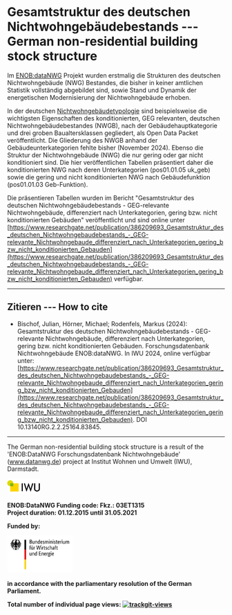 # Gesamtstruktur des deutschen Nichtwohngebäudebestands --- German non-residential building stock structure
Im [ENOB:dataNWG](https://datanwg.de/home/aktuelles/) Projekt wurden erstmalig die Strukturen des deutschen Nichtwohngebäude (NWG) Bestandes, die bisher in keiner amtlichen Statistik vollständig abgebildet sind, sowie Stand und Dynamik der energetischen Modernisierung der Nichtwohngebäude erhoben.

In der deutschen [Nichtwohngebäudetypologie](https://github.com/IWUGERMANY/Nichtwohngebaeude-Typologie-Deutschland) sind beispielsweise die wichtigsten Eigenschaften des konditionierten, GEG relevanten, deutschen Nichtwohngebäudebestandes (NWGB), nach der Gebäudehauptkategorie und drei groben Baualtersklassen gegliedert, als Open Data Packet veröffentlicht. Die Gliederung des NWGB anhand der Gebäudeunterkategorien fehlte bisher (November 2024). Ebenso die Struktur der Nichtwohngebäude (NWG) die nur gering oder gar nicht konditioniert sind. Die hier veröffentlichen Tabellen präsentiert daher die konditionierten NWG nach deren Unterkategorien (pos01.01.05 uk_geb) sowie die gering und nicht konditionierten NWG nach Gebäudefunktion (pos01.01.03 Geb-Funktion).

Die präsentieren Tabellen wurden im Bericht "Gesamtstruktur des deutschen Nichtwohngebäudebestands - GEG-relevante Nichtwohngebäude, differenziert nach Unterkategorien, gering bzw. nicht konditionierten Gebäuden" veröffentlicht und sind online unter [https://www.researchgate.net/publication/386209693_Gesamtstruktur_des_deutschen_Nichtwohngebaudebestands_-_GEG-relevante_Nichtwohngebaude_differenziert_nach_Unterkategorien_gering_bzw_nicht_konditionierten_Gebauden](https://www.researchgate.net/publication/386209693_Gesamtstruktur_des_deutschen_Nichtwohngebaudebestands_-_GEG-relevante_Nichtwohngebaude_differenziert_nach_Unterkategorien_gering_bzw_nicht_konditionierten_Gebauden) verfügbar.

---
## Zitieren --- How to cite
- Bischof, Julian, Hörner, Michael; Rodenfels, Markus (2024): Gesamtstruktur des deutschen Nichtwohngebäudebestands - GEG-relevante Nichtwohngebäude, differenziert nach Unterkategorien, gering bzw. nicht konditionierten Gebäuden. Forschungsdatenbank Nichtwohngebäude ENOB:dataNWG. In IWU 2024, online verfügbar unter: [https://www.researchgate.net/publication/386209693_Gesamtstruktur_des_deutschen_Nichtwohngebaudebestands_-_GEG-relevante_Nichtwohngebaude_differenziert_nach_Unterkategorien_gering_bzw_nicht_konditionierten_Gebauden](https://www.researchgate.net/publication/386209693_Gesamtstruktur_des_deutschen_Nichtwohngebaudebestands_-_GEG-relevante_Nichtwohngebaude_differenziert_nach_Unterkategorien_gering_bzw_nicht_konditionierten_Gebauden). DOI 10.13140RG.2.2.25164.83845.
---

The German non-residential building stock structure is a result of the 'ENOB:DataNWG Forschungsdatenbank Nichtwohngebäude' (www.datanwg.de) project at Institut Wohnen und Umwelt (IWU), Darmstadt.
<p float="left">
  <img src="doc/img/IWU_Logo.PNG" width="15%" /> 
</p>  

<b>ENOB:DataNWG<b>
<b>Funding code:</b>  Fkz.: 03ET1315  
<b>Project duration:</b>  01.12.2015 until 31.05.2021

<b>Funded by:</b> 
<p float="left">
  <img src="doc/img/BMWi_Logo.png" width="30%" /> 
</p> 
in accordance with the parliamentary resolution of the German Parliament.

Total number of individual page views: 
 <a href="https://trackgit.com">
<img src="https://us-central1-trackgit-analytics.cloudfunctions.net/token/ping/m41d3mbddmvgxp2ej6nm" alt="trackgit-views" />
</a>
